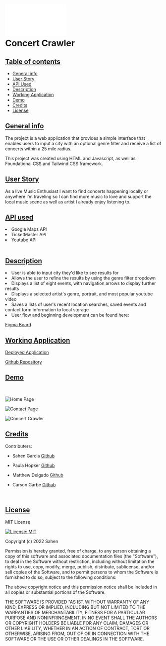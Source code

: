 # ![cc-logo](assets/imgs/CC-logo.png) <br> Concert Crawler

## <ins>Table of contents
* [General info](#general-info)
* [User Story](#user-story)
* [API Used](#api-used)
* [Description](#description)
* [Working Application](#working-application)
* [Demo](#demo)
* [Credits](#credits)
* [License](#license)


## <ins>General info
The project is a web application that provides a simple interface that enables users to input a city with an optional genre filter and receive a list of concerts within a 25 mile radius.

This project was created using HTML and Javascript, as well as Foundational CSS and Tailwind CSS framework.

## <ins>User Story
As a live Music Enthusiast I want to find concerts happening locally or anywhere I’m traveling so I can find more music to love and support the local music scene as well as artist I already enjoy listening to.


## <ins>API used
<li>Google Maps API</li>
<li>TicketMaster API</li>
<li>Youtube API</li>
<br>

## <ins>Description
<li>User is able to input city they'd like to see results for</li>
<li>Allows the user to refine the results by using the genre filter dropdown</li>
<li>Displays a list of eight events, with navigation arrows to display further results</li>
<li>Displays a selected artist's genre, portrait, and most popular youtube video</li>
<li>Saves a lists of user's recent location searches, saved events and contact form information to local storage</li>
<li>User flow and beginning development can be found here: 

 [Figma Board](https://www.figma.com/file/vN7U4lzR3owKm8ZxLV8aZg/Band-in-Town?node-id=8%3A913&t=DqlrYkGZIXn4bxGb-1)</li>

## <ins>Working Application
[Deployed Application](https://imjustsahen.github.io/ConcertCrawler/)

[Github Repository](https://github.com/imjustSahen/ConcertCrawler)

## <ins>Demo
<br>

![Home Page](https://user-images.githubusercontent.com/115049801/209237826-4b7099c9-575b-4a89-8eff-2a1ace66b1b0.png)

![Contact Page](https://user-images.githubusercontent.com/115049801/209238020-1451dcb4-aa21-4cca-bd7b-e2adb993315d.png)

![Concert Crawler](https://user-images.githubusercontent.com/115049801/209239971-2a11fd23-06cf-47b3-b50f-1152d39c04ed.gif)

## <ins>Credits 
Contributers:

* Sahen Garcia [Github](https://github.com/imjustSahen)

* Paula Hopker [Github](https://github.com/thepauladenise)

* Matthew Delgado [Github](https://github.com/DelgaMatt)

* Carson Garbe [Github](https://github.com/carsongarbe)
<br>

## <ins>License
MIT License

[![License: MIT](https://img.shields.io/badge/License-MIT-yellow.svg)](https://opensource.org/licenses/MIT)

Copyright (c) 2022 Sahen

Permission is hereby granted, free of charge, to any person obtaining a copy
of this software and associated documentation files (the "Software"), to deal
in the Software without restriction, including without limitation the rights
to use, copy, modify, merge, publish, distribute, sublicense, and/or sell
copies of the Software, and to permit persons to whom the Software is
furnished to do so, subject to the following conditions:

The above copyright notice and this permission notice shall be included in all
copies or substantial portions of the Software.

THE SOFTWARE IS PROVIDED "AS IS", WITHOUT WARRANTY OF ANY KIND, EXPRESS OR
IMPLIED, INCLUDING BUT NOT LIMITED TO THE WARRANTIES OF MERCHANTABILITY,
FITNESS FOR A PARTICULAR PURPOSE AND NONINFRINGEMENT. IN NO EVENT SHALL THE
AUTHORS OR COPYRIGHT HOLDERS BE LIABLE FOR ANY CLAIM, DAMAGES OR OTHER
LIABILITY, WHETHER IN AN ACTION OF CONTRACT, TORT OR OTHERWISE, ARISING FROM,
OUT OF OR IN CONNECTION WITH THE SOFTWARE OR THE USE OR OTHER DEALINGS IN THE
SOFTWARE.
